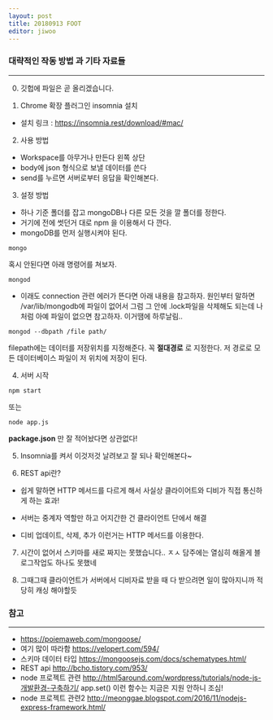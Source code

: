 ```yaml
---
layout: post
title: 20180913 FOOT
editor: jiwoo
---
```


### 대략적인 작동 방법 과 기타 자료들
***
0. 깃헙에 파일은 곧 올리겠습니다.

1. Chrome 확장 플러그인 insomnia 설치
  * 설치 링크 : <https://insomnia.rest/download/#mac/>

2. 사용 방법
  * Workspace를 아무거나 만든다 왼쪽 상단
  * body에 json 형식으로 보낼 데이터를 쓴다
  * send를 누르면 서버로부터 응답을 확인해본다.

3. 설정 방법
  * 하나 기준 폴더를 잡고 mongoDB나 다른 모든 것을 깔 폴더를 정한다.
  * 거기에 전에 썻던거 대로 npm 을 이용해서 다 깐다.
  * mongoDB를 먼저 실행시켜야 된다.
  ~~~
  mongo
  ~~~
  혹시 안된다면 아래 명령어를 쳐보자.
  ~~~
  mongod
  ~~~
  * 이래도 connection 관련 에러가 뜬다면 아래 내용을 참고하자.
  원인부터 말하면 /var/lib/mongodb에 파일이 없어서 그럼
  그 안에 .lock파일을 삭제해도 되는데 나처럼 아예 파일이 없으면 참고하자.
  이거땜에 하루날림..
  ~~~
  mongod --dbpath /file path/
  ~~~
  filepath에는 데이터를 저장위치를 지정해준다. 꼭 **절대경로** 로 지정한다.
  저 경로로 모든 데이터베이스 파일이 저 위치에 저장이 된다.

4. 서버 시작
  ~~~
  npm start
  ~~~
  또는
  ~~~
  node app.js
  ~~~
  **package.json** 만 잘 적어놨다면 상관없다!

5. Insomnia를 켜서 이것저것 날려보고 잘 되나 확인해본다~

6. REST api란?

  * 쉽게 말하면 HTTP 메서드를 다르게 해서
  사실상 클라이어트와 디비가 직접 통신하게 하는 효과!

  * 서버는 중계자 역할만 하고 어지간한 건 클라이언트 단에서 해결

  * 디비 업데이트, 삭제, 추가 이런거는 HTTP 메서드를 이용한다.

7. 시간이 없어서 스키마를 새로 짜지는 못했습니다.. ㅈㅅ
  담주에는 열심히 해올게 블로그작업도 하나도 못했네

8. 그때그때 클라이언트가 서버에서 디비자료 받을 때
  다 받으려면 일이 많아지니까 적당히 캐싱 해야할듯


### 참고
***
* <https://poiemaweb.com/mongoose/>
* 여기 많이 따라함 <https://velopert.com/594/>
* 스키마 데이터 타입 <https://mongoosejs.com/docs/schematypes.html/>
* REST api <http://bcho.tistory.com/953/>
* node 프로젝트 관련 <http://html5around.com/wordpress/tutorials/node-js-개발환경-구축하기/>
app.set() 이런 함수는 지금은 지원 안하니 조심!
* node 프로젝트 관련2 <http://meonggae.blogspot.com/2016/11/nodejs-express-framework.html/>
